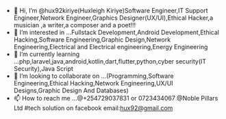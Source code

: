 - 👋 Hi, I’m @hux92kiriye(Huxleigh Kiriye)Software Engineer,IT Support Engineer,Network Engineer,Graphics Designer(UX/UI),Ethical Hacker,a musician ,a writer,a composer and a poet!!!
- 👀 I’m interested in ...Fullstack Development,Android Development,Ethical Hacking,Software Engineering,Graphic Design,Network Engineering,Electrical and Electrical engineering,Energy Engineering
- 🌱 I’m currently learning ...php,laravel,java,android,kotlin,dart,flutter,python,cyber security(IT Security),Java Script
- 💞️ I’m looking to collaborate on ...(Programming,Software Engineering,Ethical Hacking,Network Engineering,UX/UI Designs,Graphic Design And Databases)
- 📫 How to reach me ...@+254729037831 or 0723434067 @Noble Pillars Ltd #tech solution on facebook   email:hux92@gmail.com

<!---
hux92kiriye/hux92kiriye is a ✨ special ✨ repository because its `README.md` (this file) appears on your GitHub profile.
You can click the Preview link to take a look at your changes.
--->
